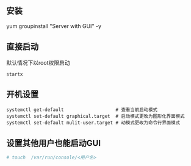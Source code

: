 ## 安装

yum groupinstall "Server with GUI" -y

## 直接启动

默认情况下以root权限启动

`startx`

## 开机设置

```
systemctl get-default                   # 查看当前启动模式
systemctl set-default graphical.target  # 启动模式更改为图形化界面模式
systemctl set-default mulit-user.target # 动模式更改为命令行界面模式
```

## 设置其他用户也能启动GUI

```bash
# touch  /var/run/console/<用户名>
```

